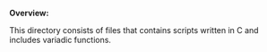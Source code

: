 **Overview:**

This directory consists of files that contains scripts written in C and includes variadic functions.
